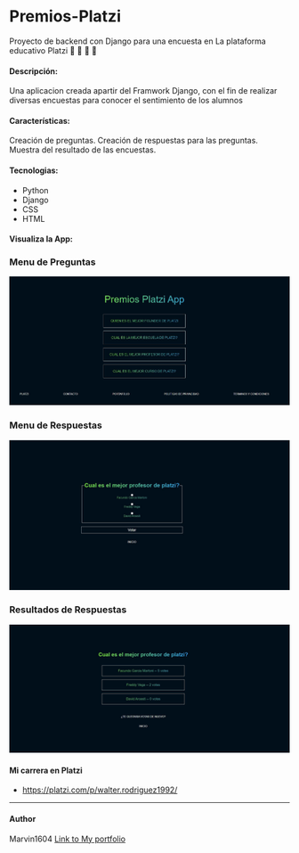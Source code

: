 # Premios-Platzi
Proyecto de backend con Django para una encuesta en La plataforma educativo Platzi
📝 💚  🐍  🚀

#### Descripción:
Una aplicacion creada apartir del Framwork Django, con el fin de realizar diversas encuestas para conocer el sentimiento de los alumnos

#### Características: 
Creación de preguntas.
Creación de respuestas para las preguntas.
Muestra del resultado de las encuestas.

#### Tecnologias:
- Python
- Django
- CSS
- HTML

#### Visualiza la App:

### Menu de Preguntas
![](https://github.com/marvin1604/Premios-Platzi/blob/main/images/menu.JPG)
### Menu de Respuestas
![](https://github.com/marvin1604/Premios-Platzi/blob/main/images/question.JPG)
### Resultados de Respuestas
![](https://github.com/marvin1604/Premios-Platzi/blob/main/images/resultados.JPG)


#### Mi carrera en Platzi
- https://platzi.com/p/walter.rodriguez1992/

------------
#### Author
Marvin1604
[Link to My portfolio](https://marvin1604.github.io/portafolio/)<br>

